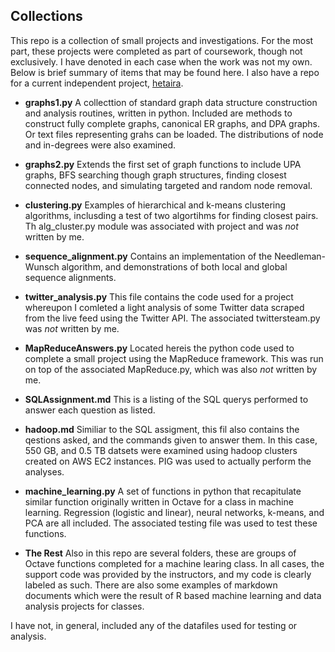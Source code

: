 ## Collections

This repo is a collection of small projects and investigations. For the most part, these projects were completed as part of coursework, though not exclusively. I have denoted in each case when the work was not my own. Below is brief summary of items that may be found here.
 I also have a repo for a current independent project, [hetaira](https://github.com/mhonaker/hetaira).

* **graphs1.py**
    A collecttion of standard graph data structure construction and analysis routines, written in python. Included are methods to construct fully complete graphs, canonical ER graphs, and DPA graphs. Or text files representing grahs can be loaded. The distributions of node and in-degrees were also examined.

* **graphs2.py**
    Extends the first set of graph functions to include UPA graphs, BFS searching though graph structures, finding closest connected nodes, and simulating targeted and random node removal.

* **clustering.py**
    Examples of hierarchical and k-means clustering algorithms, inclusding a test of two algortihms for finding closest pairs. Th alg_cluster.py module was associated with project and was *not* written by me.

* **sequence_alignment.py**
    Contains an implementation of the Needleman-Wunsch algorithm, and demonstrations of both local and global sequence alignments.

* **twitter_analysis.py**
    This file contains the code used for a project whereupon I comleted a light analysis of some Twitter data scraped from the live feed using the Twitter API. The associated twittersteam.py was *not* written by me.

* **MapReduceAnswers.py**
    Located hereis the python code used to complete a small project using the MapReduce framework. This was run on top of the associated MapReduce.py, which was also *not* written by me.

* **SQLAssignment.md**
    This is a listing of the SQL querys performed to answer each question as listed.

* **hadoop.md**
    Similiar to the SQL assigment, this fil also contains the qestions asked, and the commands given to answer them. In this case, 550 GB, and 0.5 TB datsets were examined using hadoop clusters created on AWS EC2 instances. PIG was used to actually perform the analyses.

* **machine_learning.py**
    A set of functions in python that recapitulate similar function originally written in Octave for a class in machine learning. Regression (logistic and linear), neural networks, k-means, and PCA are all included. The associated testing file was used to test these functions.

* **The Rest**
    Also in this repo are several folders, these are groups of Octave functions completed for a machine learing class. In all cases, the support code was provided by the instructors, and my code is clearly labeled as such. There are also some examples of markdown documents which were the result of R based machine learning and data analysis projects for classes.

I have not, in general, included any of the datafiles used for testing or analysis.

